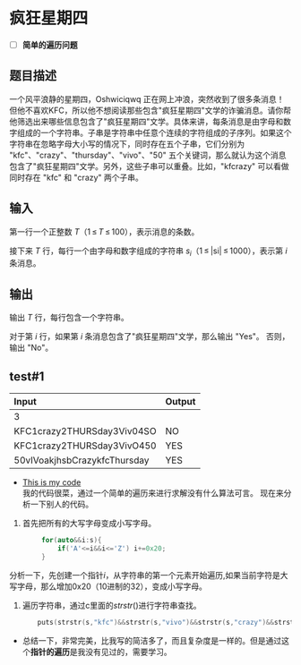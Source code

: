 # 疯狂星期四
- [ ] **简单的遍历问题**
## 题目描述
一个风平浪静的星期四，Oshwiciqwq 正在网上冲浪，突然收到了很多条消息！但他不喜欢KFC，所以他不想阅读那些包含"疯狂星期四"文学的诈骗消息。请你帮他筛选出来哪些信息包含了"疯狂星期四"文学。具体来讲，每条消息是由字母和数字组成的一个字符串。子串是字符串中任意个连续的字符组成的子序列。如果这个字符串在忽略字母大小写的情况下，同时存在五个子串，它们分别为 "kfc"、"crazy"、"thursday"、"vivo"、"50" 五个关键词，那么就认为这个消息包含了"疯狂星期四"文学。另外，这些子串可以重叠。比如，"kfcrazy" 可以看做同时存在 "kfc" 和 "crazy" 两个子串。

## 输入

第一行一个正整数 $T$（1 ≤ $T$ ≤ 100），表示消息的条数。

接下来 $T$ 行，每行一个由字母和数字组成的字符串 $s_i$（1 ≤ |si| ≤ 1000），表示第 $i$ 条消息。

## 输出

输出 $T$ 行，每行包含一个字符串。

对于第 $i$ 行，如果第 $i$ 条消息包含了"疯狂星期四"文学，那么输出 "Yes"。 否则，输出 "No"。
## test#1
| Input                        | Output |
| :--------------------------- | :----- |
| 3                            |        |
| KFC1crazy2THURSday3Viv04SO   | NO     |
| KFC1crazy2THURSday3VivO450   | YES    |
| 50vIVoakjhsbCrazykfcThursday | YES    |
- [This is my code](/%E7%96%AF%E7%8B%82%E6%98%9F%E6%9C%9F%E5%9B%9B.cpp)  
我的代码很菜，通过一个简单的遍历来进行求解没有什么算法可言。
现在来分析一下别人的代码。
1. 首先把所有的大写字母变成小写字母。
~~~c++
        for(auto&&i:s){
            if('A'<=i&&i<='Z') i+=0x20;
        }
~~~
分析一下，先创建一个指针$i$，从字符串的第一个元素开始遍历,如果当前字符是大写字母，那么增加0x20（10进制的32），变成小写字母。    
1. 遍历字符串，通过c里面的$strstr()$进行字符串查找。
 ~~~c++
        puts(strstr(s,"kfc")&&strstr(s,"vivo")&&strstr(s,"crazy")&&strstr(s,"50")&&strstr(s,"thursday")?"YES":"NO");
 ~~~
- 总结一下，非常完美，比我写的简洁多了，而且复杂度是一样的。但是通过这个**指针的遍历**是我没有见过的，需要学习。